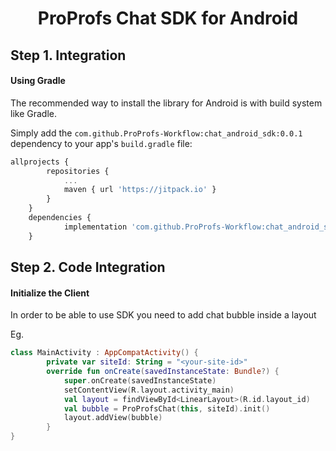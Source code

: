 
<h1 align="center">ProProfs Chat SDK for Android</h1>

## Step 1. Integration

#### Using Gradle

The recommended way to install the library for Android is with build system like Gradle.

Simply add the `com.github.ProProfs-Workflow:chat_android_sdk:0.0.1` dependency to your app's `build.gradle` file:

```javascript
allprojects {
		repositories {
			...
			maven { url 'https://jitpack.io' }
		}
	}
	dependencies {
	        implementation 'com.github.ProProfs-Workflow:chat_android_sdk:Tag'
	}
```
## Step 2. Code Integration
#### Initialize the Client
In order to be able to use  SDK you need to add chat bubble inside a layout

Eg.
```kotlin
class MainActivity : AppCompatActivity() {
        private var siteId: String = "<your-site-id>"
        override fun onCreate(savedInstanceState: Bundle?) {
            super.onCreate(savedInstanceState)
            setContentView(R.layout.activity_main)
            val layout = findViewById<LinearLayout>(R.id.layout_id)
            val bubble = ProProfsChat(this, siteId).init()
            layout.addView(bubble) 
        }
}        
```

